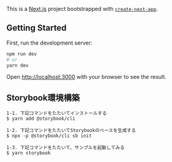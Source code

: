 This is a [Next.js](https://nextjs.org/) project bootstrapped with [`create-next-app`](https://github.com/vercel/next.js/tree/canary/packages/create-next-app).

## Getting Started

First, run the development server:

```bash
npm run dev
# or
yarn dev
```

Open [http://localhost:3000](http://localhost:3000) with your browser to see the result.

## Storybook環境構築

```
1-1. 下記コマンドをたたいてインストールする
$ yarn add @storybook/cli

1-2. 下記コマンドをたたいてStorybookのベースを生成する
$ npx -p @storybook/cli sb init

1-3. 下記コマンドをたたいて、サンプルを起動してみる
$ yarn storybook
```
